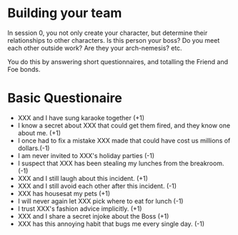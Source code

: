 # Building your team

In session 0, you not only create your character, but determine their
relationships to other characters. Is this person your boss? Do you meet each
other outside work? Are they your arch-nemesis? etc.

You do this by answering short questionnaires, and totalling the Friend and Foe
bonds.

# Basic Questionaire

- XXX and I have sung karaoke together (+1)
- I know a secret about XXX that could get them fired, and they know one about
  me. (+1)
- I once had to fix a mistake XXX made that could have cost us millions of
  dollars.(-1)
- I am never invited to XXX's holiday parties (-1)
- I suspect that XXX has been stealing my lunches from the breakroom. (-1)
- XXX and I still laugh about this incident. (+1)
- XXX and I still avoid each other after this incident. (-1)
- XXX has housesat my pets (+1)
- I will never again let XXX pick where to eat for lunch (-1)
- I trust XXX's fashion advice implicitly. (+1)
- XXX and I share a secret injoke about the Boss (+1)
- XXX has this annoying habit that bugs me every single day. (-1)

